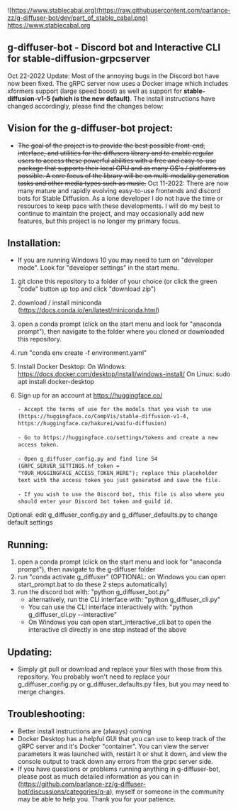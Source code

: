 ![https://www.stablecabal.org](https://raw.githubusercontent.com/parlance-zz/g-diffuser-bot/dev/part_of_stable_cabal.png) https://www.stablecabal.org

##  g-diffuser-bot - Discord bot and Interactive CLI for stable-diffusion-grpcserver

Oct 22-2022 Update: Most of the annoying bugs in the Discord bot have now been fixed. The gRPC server now uses a Docker image which includes xformers support (large speed boost) as well as support for **stable-diffusion-v1-5 (which is the new default)**. The install instructions have changed accordingly, please find the changes below:

## Vision for the g-diffuser-bot project:
 - ~~The goal of the project is to provide the best possible front-end, interface, and utilities for the diffusers library and to enable regular users to access these powerful abilities with a free and easy-to-use package that supports their local GPU and as many OS's / platforms as possible. A core focus of the library will be on multi-modality generation tasks and other media types such as music.~~ Oct 11-2022: There are now many mature and rapidly evolving easy-to-use frontends and discord bots for Stable Diffusion. As a lone developer I do not have the time or resources to keep pace with these developments. I will do my best to continue to maintain the project, and may occasionally add new features, but this project is no longer my primary focus.

## Installation:
 - If you are running Windows 10 you may need to turn on "developer mode". Look for "developer settings" in the start menu.
 
 1)  git clone this repository to a folder of your choice (or click the green "code" button up top and click "download zip")
 2)  download / install miniconda (https://docs.conda.io/en/latest/miniconda.html)
 3)  open a conda prompt (click on the start menu and look for "anaconda prompt"), then navigate to the folder where you cloned or downloaded this repository.
 4)  run "conda env create -f environment.yaml"
 5)  Install Docker Desktop:
         On Windows: https://docs.docker.com/desktop/install/windows-install/
         On Linux: sudo apt install docker-desktop
 6)  Sign up for an account at https://huggingface.co/

         - Accept the terms of use for the models that you wish to use (https://huggingface.co/CompVis/stable-diffusion-v1-4, https://huggingface.co/hakurei/waifu-diffusion)

         - Go to https://huggingface.co/settings/tokens and create a new access token.

         - Open g_diffuser_config.py and find line 54 (GRPC_SERVER_SETTINGS.hf_token = "YOUR_HUGGINGFACE_ACCESS_TOKEN_HERE"); replace this placeholder text with the access token you just generated and save the file.
         
         - If you wish to use the Discord bot, this file is also where you should enter your Discord bot token and guild id.

Optional: edit g_diffuser_config.py and g_diffuser_defaults.py to change default settings
 
## Running:
 1)  open a conda prompt (click on the start menu and look for "anaconda prompt"), then navigate to the g-diffuser folder
 2)  run "conda activate g_diffuser" (OPTIONAL: on Windows you can open start_prompt.bat to do these 2 steps automatically)
 3)  run the discord bot with: "python g_diffuser_bot.py"
       - alternatively, run the CLI interface with: "python g_diffuser_cli.py"
       - You can use the CLI interface interactively with: "python g_diffuser_cli.py --interactive"
       - On Windows you can open start_interactive_cli.bat to open the interactive cli directly in one step instead of the above

## Updating:
 - Simply git pull or download and replace your files with those from this repository. You probably won't need to replace your g_diffuser_config.py or g_diffuser_defaults.py files, but you may need to merge changes.

## Troubleshooting:
 - Better install instructions are (always) coming
 - Docker Desktop has a helpful GUI that you can use to keep track of the gRPC server and it's Docker "container". You can view the server parameters it was launched with, restart it or shut it down, and view the console output to track down any errors from the grpc server side.
 - If you have questions or problems running anything in g-diffuser-bot, please post as much detailed information as you can in (https://github.com/parlance-zz/g-diffuser-bot/discussions/categories/q-a), myself or someone in the community may be able to help you. Thank you for your patience.

